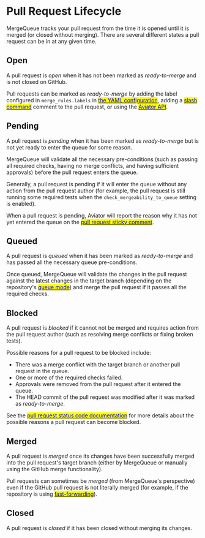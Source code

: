 # Pull Request Lifecycle

MergeQueue tracks your pull request from the time it is opened until it is merged (or closed without merging). There are several different states a pull request can be in at any given time.

## Open

A pull request is _open_ when it has not been marked as _ready-to-merge_ and is not closed on GitHub.

Pull requests can be marked as _ready-to-merge_ by adding the label configured in `merge_rules.labels` in [<mark style="color:blue;">the YAML configuration</mark>](https://app.aviator.co/schema/index.html#aviator\_config\_yaml.json), adding a [<mark style="color:blue;">slash command</mark>](../reference/slash-commands.md) comment to the pull request, or using the [<mark style="color:blue;">Aviator API</mark>](../../api/).

## Pending

A pull request is _pending_ when it has been marked as _ready-to-merge_ but is not yet ready to enter the queue for some reason.

MergeQueue will validate all the necessary pre-conditions (such as passing all required checks, having no merge conflicts, and having sufficient approvals) before the pull request enters the queue.

Generally, a pull request is pending if it will enter the queue without any action from the pull request author (for example, the pull request is still running some required tests when the `check_mergeability_to_queue` setting is enabled).

When a pull request is pending, Aviator will report the reason why it has not yet entered the queue on the [<mark style="color:blue;">pull request sticky comment</mark>](sticky-comments.md).

## Queued

A pull request is _queued_ when it has been marked as _ready-to-merge_ and has passed all the necessary queue pre-conditions.

Once queued, MergeQueue will validate the changes in the pull request against the latest changes in the target branch (depending on the repository's [<mark style="color:blue;">queue mode</mark>](queue-modes.md)) and merge the pull request if it passes all the required checks.

## Blocked

A pull request is _blocked_ if it cannot not be merged and requires action from the pull request author (such as resolving merge conflicts or fixing broken tests).

Possible reasons for a pull request to be blocked include:

* There was a merge conflict with the target branch or another pull request in the queue.
* One or more of the required checks failed.
* Approvals were removed from the pull request after it entered the queue.
* The HEAD commit of the pull request was modified after it was marked as _ready-to-merge_.

See the [<mark style="color:blue;">pull request status code documentation</mark>](broken-reference) for more details about the possible reasons a pull request can become blocked.

## Merged

A pull request is _merged_ once its changes have been successfully merged into the pull request's target branch (either by MergeQueue or manually using the GitHub merge functionality).

Pull requests can sometimes be _merged_ (from MergeQueue's perspective) even if the GitHub pull request is not literally merged (for example, if the repository is using [<mark style="color:blue;">fast-forwarding</mark>](parallel-mode/fast-forwarding.md)).

## Closed

A pull request is _closed_ if it has been closed without merging its changes.
